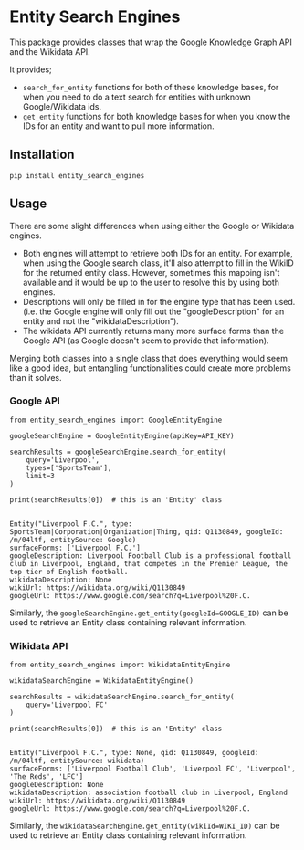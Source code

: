 # Entity Search Engines

This package provides classes that wrap the Google Knowledge Graph API and the Wikidata API.

It provides;  
* `search_for_entity` functions for both of these knowledge bases, for when you need to do a text search for entities with unknown Google/Wikidata ids.
* `get_entity` functions for both knowledge bases for when you know the IDs for an entity and want to pull more information.

## Installation
```pip install entity_search_engines```

## Usage

There are some slight differences when using either the Google or Wikidata engines.
* Both engines will attempt to retrieve both IDs for an entity.  For example, when using the Google search class, it'll also attempt to fill in the WikiID for the returned entity class.  However, sometimes this mapping isn't available and it would be up to the user to resolve this by using both engines.
* Descriptions will only be filled in for the engine type that has been used.  (i.e. the Google engine will only fill out the "googleDescription" for an entity and not the "wikidataDescription").
* The wikidata API currently returns many more surface forms than the Google API (as Google doesn't seem to provide that information).

Merging both classes into a single class that does everything would seem like a good idea, but entangling functionalities could create more problems than it solves.

### Google API
```
from entity_search_engines import GoogleEntityEngine

googleSearchEngine = GoogleEntityEngine(apiKey=API_KEY)

searchResults = googleSearchEngine.search_for_entity(
    query='Liverpool', 
    types=['SportsTeam'],
    limit=3
)

print(searchResults[0])  # this is an 'Entity' class


Entity("Liverpool F.C.", type: SportsTeam|Corporation|Organization|Thing, qid: Q1130849, googleId: /m/04ltf, entitySource: Google)
surfaceForms: ['Liverpool F.C.']
googleDescription: Liverpool Football Club is a professional football club in Liverpool, England, that competes in the Premier League, the top tier of English football. 
wikidataDescription: None
wikiUrl: https://wikidata.org/wiki/Q1130849
googleUrl: https://www.google.com/search?q=Liverpool%20F.C.
```

Similarly, the `googleSearchEngine.get_entity(googleId=GOOGLE_ID)` can be used to retrieve an Entity class containing relevant information.

### Wikidata API
```
from entity_search_engines import WikidataEntityEngine

wikidataSearchEngine = WikidataEntityEngine()

searchResults = wikidataSearchEngine.search_for_entity(
    query='Liverpool FC'
)

print(searchResults[0])  # this is an 'Entity' class


Entity("Liverpool F.C.", type: None, qid: Q1130849, googleId: /m/04ltf, entitySource: wikidata)
surfaceForms: ['Liverpool Football Club', 'Liverpool FC', 'Liverpool', 'The Reds', 'LFC']
googleDescription: None
wikidataDescription: association football club in Liverpool, England
wikiUrl: https://wikidata.org/wiki/Q1130849
googleUrl: https://www.google.com/search?q=Liverpool%20F.C.
```

Similarly, the `wikidataSearchEngine.get_entity(wikiId=WIKI_ID)` can be used to retrieve an Entity class containing relevant information.
